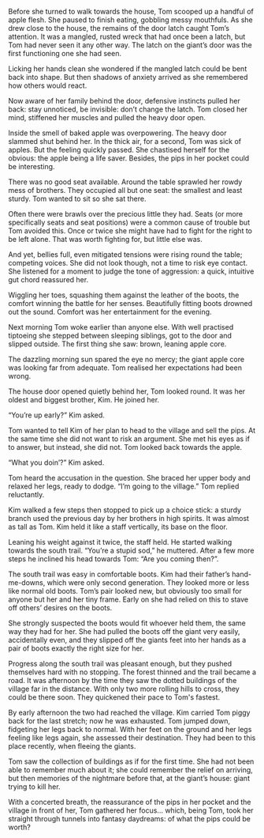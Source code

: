 Before she turned to walk towards the house, Tom scooped up a handful of apple flesh. She paused to finish eating, gobbling messy mouthfuls. As she drew close to the house, the remains of the door latch caught Tom’s attention. It was a mangled, rusted wreck that had once been a latch, but Tom had never seen it any other way. The latch on the giant’s door was the first functioning one she had seen.

Licking her hands clean she wondered if the mangled latch could be bent back into shape. But then shadows of anxiety arrived as she remembered how others would react.

Now aware of her family behind the door, defensive instincts pulled her back: stay unnoticed, be invisible: don’t change the latch. Tom closed her mind, stiffened her muscles and pulled the heavy door open.

Inside the smell of baked apple was overpowering. The heavy door slammed shut behind her. In the thick air, for a second, Tom was sick of apples. But the feeling quickly passed. She chastised herself for the obvious: the apple being a life saver. Besides, the pips in her pocket could be interesting.

There was no good seat available. Around the table sprawled her rowdy mess of brothers. They occupied all but one seat: the smallest and least sturdy. Tom wanted to sit so she sat there.

Often there were brawls over the precious little they had. Seats (or more specifically seats and seat positions) were a common cause of trouble but Tom avoided this. Once or twice she might have had to fight for the right to be left alone. That was worth fighting for, but little else was.

And yet, bellies full, even mitigated tensions were rising round the table; competing voices. She did not look though, not a time to risk eye contact. She listened for a moment to judge the tone of aggression: a quick, intuitive gut chord reassured her.

Wiggling her toes, squashing them against the leather of the boots, the comfort winning the battle for her senses. Beautifully fitting boots drowned out the sound. Comfort was her entertainment for the evening.

Next morning Tom woke earlier than anyone else. With well practised tiptoeing she stepped between sleeping siblings, got to the door and slipped outside. The first thing she saw: brown, leaning apple core.

The dazzling morning sun spared the eye no mercy; the giant apple core was looking far from adequate. Tom realised her expectations had been wrong.

The house door opened quietly behind her, Tom looked round. It was her oldest and biggest brother, Kim. He joined her. 

“You’re up early?” Kim asked.

Tom wanted to tell Kim of her plan to head to the village and sell the pips. At the same time she did not want to risk an argument. She met his eyes as if to answer, but instead, she did not. Tom looked back towards the apple.

“What you doin’?” Kim asked.

Tom heard the accusation in the question. She braced her upper body and relaxed her legs, ready to dodge. “I’m going to the village.” Tom replied reluctantly.

Kim walked a few steps then stopped to pick up a choice stick: a sturdy branch used the previous day by her brothers in high spirits. It was almost as tall as Tom. Kim held it like a staff vertically, its base on the floor.

Leaning his weight against it twice, the staff held. He started walking towards the south trail. “You’re a stupid sod,” he muttered. After a few more steps he inclined his head towards Tom: “Are you coming then?”.

The south trail was easy in comfortable boots. Kim had their father’s hand-me-downs, which were only second generation. They looked more or less like normal old boots. Tom’s pair looked new, but obviously too small for anyone but her and her tiny frame. Early on she had relied on this to stave off others’ desires on the boots.

She strongly suspected the boots would fit whoever held them, the same way they had for her. She had pulled the boots off the giant very easily, accidentally even, and they slipped off the giants feet into her hands as a pair of boots exactly the right size for her.

Progress along the south trail was pleasant enough, but they pushed themselves hard with no stopping. The forest thinned and the trail became a road. It was afternoon by the time they saw the dotted buildings of the village far in the distance. With only two more rolling hills to cross, they could be there soon. They quickened their pace to Tom's fastest.

By early afternoon the two had reached the village. Kim carried Tom piggy back for the last stretch; now he was exhausted. Tom jumped down, fidgeting her legs back to normal. With her feet on the ground and her legs feeling like legs again, she assessed their destination. They had been to this place recently, when fleeing the giants.

Tom saw the collection of buildings as if for the first time. She had not been able to remember much about it; she could remember the relief on arriving, but then memories of the nightmare before that, at the giant’s house: giant trying to kill her.

With a concerted breath, the reassurance of the pips in her pocket and the village in front of her, Tom gathered her focus... which, being Tom, took her straight through tunnels into fantasy daydreams: of what the pips could be worth?
